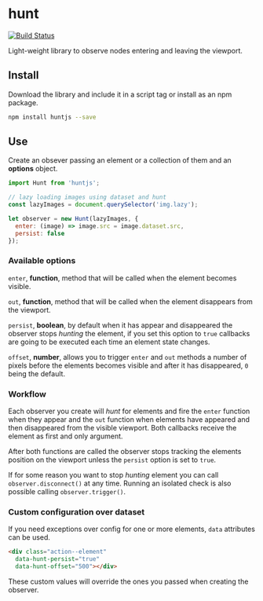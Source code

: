# hunt

[![Build Status](https://travis-ci.org/jeremenichelli/hunt.svg)](https://travis-ci.org/jeremenichelli/hunt)

Light-weight library to observe nodes entering and leaving the viewport.


## Install

Download the library and include it in a script tag or install as an npm package.

```sh
npm install huntjs --save
```

## Use

Create an obsever passing an element or a collection of them and an **options** object.

```js
import Hunt from 'huntjs';

// lazy loading images using dataset and hunt
const lazyImages = document.querySelector('img.lazy');

let observer = new Hunt(lazyImages, {
  enter: (image) => image.src = image.dataset.src,
  persist: false
});
```

### Available options

`enter`, **function**, method that will be called when the element becomes visible.

`out`, **function**, method that will be called when the element disappears from the viewport.

`persist`, **boolean**, by default when it has appear and disappeared the observer stops _hunting_ the element, if you set this option to `true` callbacks are going to be executed each time an element state changes.

`offset`, **number**, allows you to trigger `enter` and `out` methods a number of pixels before the elements becomes visible and after it has disappeared, `0` being the default.


### Workflow

Each observer you create will _hunt_ for elements and fire the `enter` function when they appear and the `out` function when elements have appeared and then disappeared from the visible viewport. Both callbacks receive the element as first and only argument.

After both functions are called the observer stops tracking the elements position on the viewport unless the `persist` option is set to `true`.

If for some reason you want to stop _hunting_ element you can call `observer.disconnect()` at any time. Running an isolated check is also possible calling `observer.trigger()`.


### Custom configuration over dataset

If you need exceptions over config for one or more elements, `data` attributes can be used.

```html
<div class="action--element"
  data-hunt-persist="true"
  data-hunt-offset="500"></div>
```

These custom values will override the ones you passed when creating the observer.
